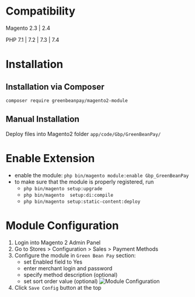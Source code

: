 # Compatibility

Magento 2.3 | 2.4

PHP 7.1 | 7.2 | 7.3 | 7.4

# Installation

## Installation via Composer
`composer require greenbeanpay/magento2-module`

## Manual Installation
Deploy files into Magento2 folder `app/code/Gbp/GreenBeanPay/`

# Enable Extension
- enable the module: `php bin/magento module:enable Gbp_GreenBeanPay`
- to make sure that the module is properly registered, run
  - `php bin/magento setup:upgrade`
  - `php bin/magento  setup:di:compile`
  - `php bin/magento setup:static-content:deploy`

# Module Configuration
1. Login into Magento 2 Admin Panel
2. Go to Stores > Configuration > Sales > Payment Methods
3. Configure the module in `Green Bean Pay` section: 
   - set Enabled field to Yes
   - enter merchant login and password
   - specify method description (optional)
   - set sort order value (optional)
![Module Configuration](https://edebitdirect.com/wp-content/uploads/2020/05/3.png)
4. Click `Save Config` button at the top
